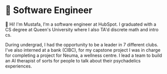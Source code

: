 # 👾 Software Engineer

👋 Hi! I'm Mustafa, I'm a software engineer at HubSpot.
I graduated with a CS degree at Queen's University where I also TA'd discrete math and intro cs.

During undergrad, I had the opportunity to be a leader in 7
different clubs. I've also interned at a bank (CIBC), for my capstone project I was in charge for
completing a project for Neuma, a wellness centre. I lead a team to build
an AI therapist of sorts for people to talk about their psychadelics experiences.
